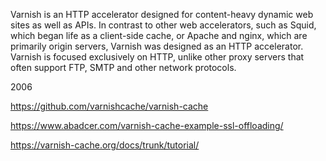 Varnish is an HTTP accelerator designed for content-heavy dynamic web sites as well as APIs. In contrast to other web accelerators, such as Squid, which began life as a client-side cache, or Apache and nginx, which are primarily origin servers, Varnish was designed as an HTTP accelerator. Varnish is focused exclusively on HTTP, unlike other proxy servers that often support FTP, SMTP and other network protocols.


2006


https://github.com/varnishcache/varnish-cache


https://www.abadcer.com/varnish-cache-example-ssl-offloading/


https://varnish-cache.org/docs/trunk/tutorial/
